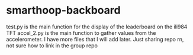 # smarthoop-backboard
test.py is the main function for the display of the leaderboard on the ili984 TFT 
accel_2.py is the main function to gather values from the accelerometer. 
I have more files that I will add later. Just sharing repo rn, not sure how to link in the group repo
